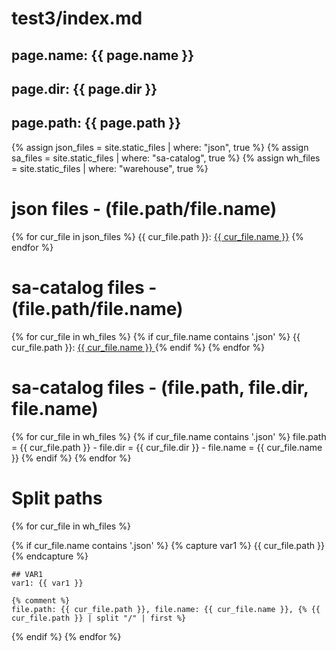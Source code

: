 # test3/index.md
## page.name: {{ page.name }}
## page.dir: {{ page.dir }}
## page.path: {{ page.path }}


{% assign json_files = site.static_files | where: "json", true %}
{% assign sa_files = site.static_files | where: "sa-catalog", true %}
{% assign wh_files = site.static_files | where: "warehouse", true %}


# json files - (file.path/file.name)
{% for cur_file in json_files %}
  {{ cur_file.path }}: <a href="{{ site.baseurl }}{{ cur_file.path }}">{{ cur_file.name }}</a>
{% endfor %}

# sa-catalog files - (file.path/file.name)
{% for cur_file in wh_files %}
  {% if cur_file.name contains '.json' %}
  {{ cur_file.path }}: <a href="{{ site.baseurl }}{{ cur_file.path }}"> {{ cur_file.name }} </a>
  {% endif %}
{% endfor %}

# sa-catalog files - (file.path, file.dir, file.name)
{% for cur_file in wh_files %}
  {% if cur_file.name contains '.json' %}
  file.path = {{ cur_file.path }} - file.dir = {{ cur_file.dir }} - file.name = {{ cur_file.name }}
  {% endif %}
{% endfor %}

# Split paths
{% for cur_file in wh_files %}

  {% if cur_file.name contains '.json' %}
    {% capture var1 %}
    {{ cur_file.path }}
    {% endcapture %}
    
    ## VAR1
    var1: {{ var1 }}
    
    {% comment %}
    file.path: {{ cur_file.path }}, file.name: {{ cur_file.name }}, {% {{ cur_file.path }} | split "/" | first %}
  
  {% endif %}
{% endfor %}
